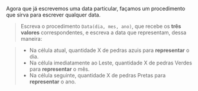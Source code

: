 Agora que já escrevemos uma data particular, façamos um procedimento que sirva para escrever qualquer data.

> Escreva o procedimento `Data(dia, mes, ano)`, que recebe os **três valores** correspondentes, e escreva a data que representam, dessa maneira:

> * Na célula atual, quantidade X de pedras azuis para **representar** o dia.
> * Na célula imediatamente ao Leste, quantidade X de pedras Verdes para **representar** o mês.
> * Na célula seguinte, quantidade X de pedras Pretas para **representar** o ano.

